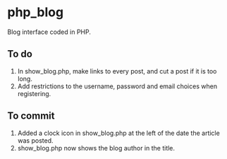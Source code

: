 # php_blog
Blog interface coded in PHP.

## To do
1. In show_blog.php, make links to every post, and cut a post if it is too long.
2. Add restrictions to the username, password and email choices when registering.

## To commit
1. Added a clock icon in show_blog.php at the left of the date the article was posted.
2. show_blog.php now shows the blog author in the title.
